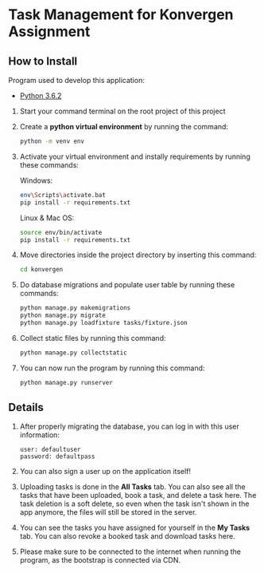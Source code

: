 # Task Management for Konvergen Assignment

## How to Install

Program used to develop this application:
- [Python 3.6.2](https://www.python.org/downloads/release/python-362/)

1. Start your command terminal on the root project of this project
2. Create a **python virtual environment** by running the command:
    ```bash
    python -m venv env
    ```
3. Activate your virtual environment and instally requirements by running these commands:

    Windows:
    
    ```bash
    env\Scripts\activate.bat
    pip install -r requirements.txt
    ```

    Linux & Mac OS:

    ```bash
    source env/bin/activate
    pip install -r requirements.txt
    ```

4. Move directories inside the project directory by inserting this command:
    ```bash
    cd konvergen
    ```

5. Do database migrations and populate user table by running these commands:
    ```bash
    python manage.py makemigrations
    python manage.py migrate
    python manage.py loadfixture tasks/fixture.json
    ```

6. Collect static files by running this command:
    ```bash
    python manage.py collectstatic
    ```

7. You can now run the program by running this command:
    ```bash
    python manage.py runserver
    ```

## Details
1. After properly migrating the database, you can log in with this user information:
   ```
   user: defaultuser
   password: defaultpass
    ```

2. You can also sign a user up on the application itself!

3. Uploading tasks is done in the **All Tasks** tab. You can also see all the tasks that have been uploaded, book a task, and delete a task here. The task deletion is a soft delete, so even when the task isn't shown in the app anymore, the files will still be stored in the server.

4. You can see the tasks you have assigned for yourself in the **My Tasks** tab. You can also revoke a booked task and download tasks here.

5. Please make sure to be connected to the internet when running the program, as the bootstrap is connected via CDN.